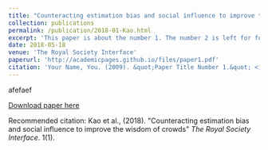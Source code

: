```yaml
---
title: "Counteracting estimation bias and social influence to improve the wisdom of crowds"
collection: publications
permalink: /publication/2018-01-Kao.html
excerpt: 'This paper is about the number 1. The number 2 is left for future work.'
date: 2018-05-18
venue: 'The Royal Society Interface'
paperurl: 'http://academicpages.github.io/files/paper1.pdf'
citation: 'Your Name, You. (2009). &quot;Paper Title Number 1.&quot; <i>Journal 1</i>. 1(1).'
---
```

afefaef

[Download paper here](https://doi.org/10.1098/rsif.2018.0130)

Recommended citation: Kao et al., (2018). "Counteracting estimation bias and social influence to improve the wisdom of crowds" <i>The Royal Society Interface</i>. 1(1).
